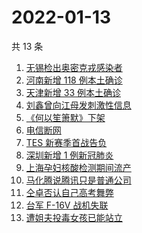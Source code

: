 # 2022-01-13

共 13 条

<!-- BEGIN -->
<!-- 最后更新时间 Thu Jan 13 2022 01:17:10 GMT+0800 (China Standard Time) -->

1. [无锡检出奥密克戎感染者](https://www.zhihu.com/search?q=江苏疫情)
1. [河南新增 118 例本土确诊](https://www.zhihu.com/search?q=河南疫情)
1. [天津新增 33 例本土确诊](https://www.zhihu.com/search?q=天津疫情)
1. [刘鑫曾向江母发刺激性信息](https://www.zhihu.com/search?q=刘鑫)
1. [《何以笙箫默》下架](https://www.zhihu.com/search?q=何以笙箫默)
1. [电信断网](https://www.zhihu.com/search?q=电信断网)
1. [TES 新赛季首战告负](https://www.zhihu.com/search?q=tes)
1. [深圳新增 1 例新冠肺炎](https://www.zhihu.com/search?q=深圳疫情)
1. [上海孕妇核酸检测期间流产](https://www.zhihu.com/search?q=上海孕妇)
1. [马化腾说腾讯只是普通公司](https://www.zhihu.com/search?q=马化腾)
1. [仝卓否认自己高考舞弊](https://www.zhihu.com/search?q=仝卓舞弊)
1. [台军 F-16V 战机失联](https://www.zhihu.com/search?q=台军战机失联)
1. [遭姐夫投毒女孩已能站立](https://www.zhihu.com/search?q=姐夫投毒女孩)

<!-- END -->
